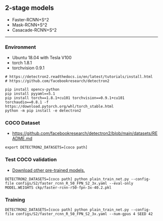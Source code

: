 ## 2-stage models
- Faster-RCNN+S^2
- Mask-RCNN+S^2
- Casacade-RCNN+S^2

-----
### Environment
- Ubuntu 18.04 with Tesla V100
- torch 1.8.1
- torchvision 0.9.1
```
# https://detectron2.readthedocs.io/en/latest/tutorials/install.html
# https://github.com/facebookresearch/detectron2

pip install opencv-python
pip install pyyaml==5.1
pip install torch==1.8.1+cu101 torchvision==0.9.1+cu101 torchaudio==0.8.1 -f https://download.pytorch.org/whl/torch_stable.html
python -m pip install -e detectron2
```

### COCO Dataset
- https://github.com/facebookresearch/detectron2/blob/main/datasets/README.md   
```
export DETECTRON2_DATASETS=[coco path]
```


### Test COCO validation
- [Download other pre-trained models.](https://drive.google.com/drive/folders/17pTfcEsxAX6YGbuclQJqGCJ-_NvAznk2?usp=share_link)
```
DETECTRON2_DATASETS=[coco path] python plain_train_net.py --config-file configs/S2/faster_rcnn_R_50_FPN_S2_3x.yaml --eval-only MODEL.WEIGHTS ckp/faster-rcnn-r50-fpn-3x-40.2.pkl
```


### Training

```
DETECTRON2_DATASETS=[coco path] python plain_train_net.py --config-file configs/S2/faster_rcnn_R_50_FPN_S2_3x.yaml --num-gpus 4 SEED 42
```

